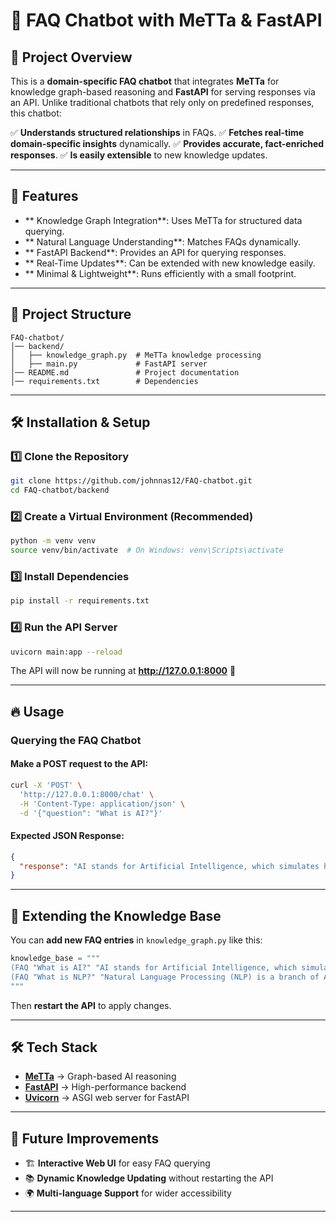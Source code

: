 # 📌 FAQ Chatbot with MeTTa & FastAPI

## 🚀 Project Overview
This is a **domain-specific FAQ chatbot** that integrates **MeTTa** for knowledge graph-based reasoning and **FastAPI** for serving responses via an API. Unlike traditional chatbots that rely only on predefined responses, this chatbot:

✅ **Understands structured relationships** in FAQs.
✅ **Fetches real-time domain-specific insights** dynamically.
✅ **Provides accurate, fact-enriched responses**.
✅ **Is easily extensible** to new knowledge updates.

---

## 🎯 Features
- ** Knowledge Graph Integration**: Uses MeTTa for structured data querying.
- ** Natural Language Understanding**: Matches FAQs dynamically.
- ** FastAPI Backend**: Provides an API for querying responses.
- ** Real-Time Updates**: Can be extended with new knowledge easily.
- ** Minimal & Lightweight**: Runs efficiently with a small footprint.

---

## 📂 Project Structure
```
FAQ-chatbot/
│── backend/
│   ├── knowledge_graph.py  # MeTTa knowledge processing
│   ├── main.py             # FastAPI server
│── README.md               # Project documentation
│── requirements.txt        # Dependencies
```

---

## 🛠️ Installation & Setup
### 1️⃣ **Clone the Repository**
```sh
git clone https://github.com/johnnas12/FAQ-chatbot.git
cd FAQ-chatbot/backend
```

### 2️⃣ **Create a Virtual Environment** (Recommended)
```sh
python -m venv venv
source venv/bin/activate  # On Windows: venv\Scripts\activate
```

### 3️⃣ **Install Dependencies**
```sh
pip install -r requirements.txt
```

### 4️⃣ **Run the API Server**
```sh
uvicorn main:app --reload
```

The API will now be running at **http://127.0.0.1:8000** 🎉

---

## 🔥 Usage
### **Querying the FAQ Chatbot**
#### **Make a POST request to the API:**
```sh
curl -X 'POST' \
  'http://127.0.0.1:8000/chat' \
  -H 'Content-Type: application/json' \
  -d '{"question": "What is AI?"}'
```
#### **Expected JSON Response:**
```json
{
  "response": "AI stands for Artificial Intelligence, which simulates human intelligence in machines."
}
```

---

## 📝 Extending the Knowledge Base
You can **add new FAQ entries** in `knowledge_graph.py` like this:
```python
knowledge_base = """
(FAQ "What is AI?" "AI stands for Artificial Intelligence, which simulates human intelligence in machines.")
(FAQ "What is NLP?" "Natural Language Processing (NLP) is a branch of AI focused on human language understanding.")
"""
```
Then **restart the API** to apply changes.

---

## 🛠️ Tech Stack
- **[MeTTa](https://github.com/trueagi-io/hyperon-experimental.git)** → Graph-based AI reasoning
- **[FastAPI](https://fastapi.tiangolo.com/)** → High-performance backend
- **[Uvicorn](https://www.uvicorn.org/)** → ASGI web server for FastAPI

---

## 🤖 Future Improvements
- 🏗️ **Interactive Web UI** for easy FAQ querying
- 📚 **Dynamic Knowledge Updating** without restarting the API
- 🌍 **Multi-language Support** for wider accessibility

---

